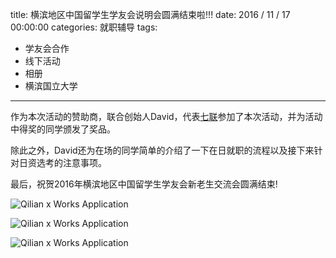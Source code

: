 title: 横滨地区中国留学生学友会说明会圆满结束啦!!! 
date: 2016 / 11 / 17 00:00:00
categories: 就职辅导
tags:
- 学友会合作
- 线下活动
- 相册
- 横滨国立大学

---

作为本次活动的赞助商，联合创始人David，代表[七联](http://qilian.jp)参加了本次活动，并为活动中得奖的同学颁发了奖品。

除此之外，David还为在场的同学简单的介绍了一下在日就职的流程以及接下来针对日资选考的注意事项。

最后，祝贺2016年横滨地区中国留学生学友会新老生交流会圆满结束! 

![Qilian x Works Application](http://ww2.sinaimg.cn/mw690/a9a40e85gw1fbgbysz017j24n433kb2i.jpg)

![Qilian x Works Application](http://ww3.sinaimg.cn/mw690/a9a40e85gw1fbgc01rjefj24n433k4qw.jpg)

![Qilian x Works Application](http://ww2.sinaimg.cn/mw690/a9a40e85gw1fbgc0vm7x2j24n433kx6z.jpg)